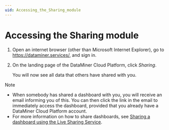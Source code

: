 ```yaml
---
uid: Accessing_the_Sharing_module
---
```


# Accessing the Sharing module

1. Open an internet browser (other than Microsoft Internet Explorer), go to
<https://dataminer.services/>, and sign in.

2. On the landing page of the DataMiner Cloud Platform, click *Sharing*.

    You will now see all data that others have shared with you.

> [!NOTE]
> - When somebody has shared a dashboard with you, you will receive an email informing you of this. You can then click the link in the email to immediately access the dashboard, provided that you already have a DataMiner Cloud Platform account.
> - For more information on how to share dashboards, see [Sharing a dashboard using the Live Sharing Service](xref:Sharing_a_dashboard_using_the_Live_Sharing_Service).
